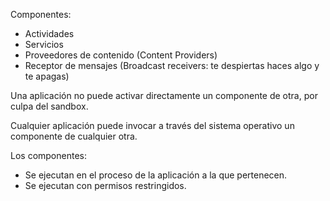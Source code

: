Componentes:
* Actividades
* Servicios
* Proveedores de contenido (Content Providers)
* Receptor de mensajes (Broadcast receivers: te despiertas haces algo y te apagas)

Una aplicación no puede activar directamente un componente de otra, por culpa del sandbox.

Cualquier aplicación puede invocar a través del sistema operativo un componente de cualquier otra.

Los componentes:
* Se ejecutan en el proceso de la aplicación a la que pertenecen.
* Se ejecutan con permisos restringidos.